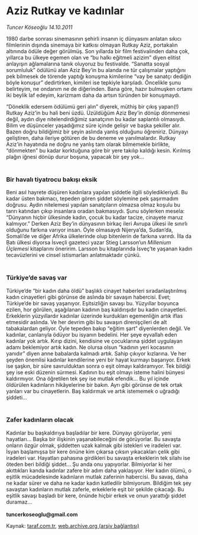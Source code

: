 # Aziz Rutkay ve kadınlar

*Tuncer Köseoğlu 14.10.2011*

<div class="yazi"><p>1980 darbe sonrası sinemasının şehirli insanın iç dünyasını anlatan sıkıcı filmlerinin dışında sinemaya bir katkısı olmayan Rutkay Aziz, portakalın altınında ödüle değer görülmüş. Son yıllarda bir film festivalinden daha çok, yıllarca bu ülkeye egemen olan ve “bu halkı eğitmeli azizim” diyen elitist anlayışın ağlamalarına tanık oluyoruz bu festivalde. “Sanatta sosyal sorumluluk” ödülünü alan Aziz Bey’in bu alanda ne tür çalışmalar yaptığını pek bilmesek de törende yaptığı konuşma kimilerine “vay be sanatçı dediğin böyle konuşur” dedirtirken, kimileri ise tepkiyle karşıladı. Öncelikle şunu belirteyim, ne ondanım ne de diğerinden. Bana göre, hazır bulmuşken ortamı iki beylik laf edeyim, karizmam daha da artsın türünden bir konuşmaydı.</p>
<p>“Döneklik edersem ödülümü geri alın” diyerek, müthiş bir çıkış yapan(!) Rutkay Aziz’in bu hali beni üzdü. Üzüldüğüm Aziz Bey’in dönüp dönmemesi değil, aydın diye nitelendirdiğimiz sanatçının bu kadar saplantılı olmasıydı. Bilim ve düşünceler yaşadığımız süre içinde gelişir ve başka şekiller alır. Bazen doğru bildiğimiz bir şeyin aslında yanlış olduğunu öğreniriz. Dünyayı geliştiren, daha ileriye götüren de bu deneme ve yanılmalardır. Rutkay Aziz’in hayatında ne doğru ne yanlış tam olarak bilmemekle birlikte, “dönmekten” bu kadar korktuğuna göre bir yere takılıp kaldığı kesin. Kırılmış plağın iğnesi dönüp durur boşuna, yapacak bir şey yok...</p>
<h3><br/>Bir havalı tiyatrocu bakışı eksik</h3>
<p>Beni asıl hayrete düşüren kadınlara yapılan şiddetle ilgili söyledikleriydi. Bu kadar üsten bakmacı, tepeden gören şiddet söylemine pek şaşırmadım doğrusu. Aydın nitelemesi yapılan sanatçıların olmazsa olmaz koşulu bu tanrı katından çıkıp insanlara oradan bakmasıydı. Şunu söylerken mesela: “Dünyanın hiçbir ülkesinde kadın, çocuk bu kadar tacize, cinayete maruz kalmıyor.” Derken Aziz Bey’in dünyasının birkaç ileri Avrupa ülkesi ile sınırlı olduğunu farkına varıyor insan. Öyle olmasaydı Nijerya’da, Sudan’da, Somali’de ve diğer Afrika ülkelerinde olup bitenlerin de farkına varırdı. İlla da Batı ülkesi diyorsa İsveçli gazeteci yazar Stieg Larsson’un <i>Millenium Üçlemesi</i> kitaplarını öneririm. Larsson bu kitaplarında İsveç’te yaşanan kadın tecavüzlerini ve cinsel istismarları anlatmaktadır çünkü.</p>
<h3><br/>Türkiye’de savaş var</h3>
<p>Türkiye’de “bir kadın daha öldü” başlıklı cinayet haberleri sıradanlaştırılmış kadın cinayetleri gibi görünse de aslında bir savaşın habercisi. Evet; Türkiye’de bir savaş yaşanıyor. Eşitsizliğin savaşı bu. Yüzyıllar boyunca ezilen, hor görülen, aşağılanan kadının baş kaldırışıdır bu kadın cinayetleri. Erkeklerin yüzyıllardır kadınlar üzerinde kurdukları egemenliğin artık iflas etmesidir aslında. Ve her devrim gibi bu savaşın direnişçileri de alt tabakalardan geliyor. Öyle tepeden bakıp “eğitim şart” diyenlerden değil. Ve kadınlar, canlarıyla ödüyor bu isyanın bedelini. Her şeye eyvallah eden kadınlar yok artık. Kırıp dizini, kendisine ve çocuklarına şiddet uygulayan adamı beklemiyor artık kadın. Ne olursa olsun “kadının yeri kocasının yanıdır” diyen anne babalarda kalmadı artık. Sahip çıkıyor kızlarına. Ve her şeyden önemlisi kadınlar kendilerine yeni bir hayat kurmayı başarıyor. Erkek ise şaşkın, bir süre savrulduktan sonra o eşit olmayı kaldıramıyor. Tek bildiği şey ise eski düzenin sürmesi. Kadının bu eşit olmayı isteme halini bünyesi kaldırmıyor. Ona öğretilen tek şey ise mutlak efendik... Bu yıl içinde öldürülen kadınların hikâyelerine bir bakın. Ayrı gibi görünse de tek ortak yanları var bu cinayetlerin. Baş kaldırmak ve artık istememek o uğradığı şiddeti... </p>
<h3><br/>Zafer kadınların olacak</h3>
<p>Kadınlar bu başkaldırıya başladılar bir kere. Dünyayı görüyorlar, yeni hayatları... Başka bir ilişkinin yaşanabileceğini de görüyorlar. Bu savaşta onların özgür olmak, şiddetten uzak kalmak gibi istekleri ve iradeleri var. İsyan başlamışsa bir kere önüne kim çıkarsa çıksın yıkacakları çelik gibi iradeleri var. Hayatları pahasına girdikleri bu savaşta erkeklerin tek silahı ise öteden beri bildiği şiddet... Şu anda onu yapıyorlar. Bilmiyorlar ki her akıttıkları kanda kadınlar zafere bir adım daha yaklaşıyor. Her kadın ölümü, o eşitlik mücadelesinde kadınların mutlak zaferinin habercisi. Bu savaş, daha ne kadar sürer ve daha ne kadar kadın katledilir bilmiyorum. Bildiğim tek şey savaştan kadınların mutlak zaferle, erkeklerle eşit bir şekilde çıkacağı. Bu eşitlik savaşı başladı bir kere, önünde hiçbir erkek ve onun yarattığı şiddet duramaz...<br/><br/><b>tuncerkoseoglu@gmail.com</b></p>
</div>

Kaynak: [taraf.com.tr](http://www.taraf.com.tr/tuncer-koseoglu/makale-aziz-rutkay-ve-kadinlar.htm), [web.archive.org (arşiv bağlantısı)](http://web.archive.org/web/20130623072214/http://www.taraf.com.tr/tuncer-koseoglu/makale-aziz-rutkay-ve-kadinlar.htm)
